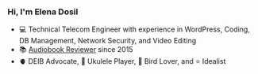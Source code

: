 ### Hi, I'm Elena Dosil

* :computer: Technical Telecom Engineer with experience in WordPress, Coding, DB Management, Network Security, and Video Editing
* :books: [Audiobook Reviewer](https://lomeraniel.com) since 2015
* 🫀 DEIB Advocate, 🎸 Ukulele Player, :parrot: Bird Lover, and :star: Idealist
